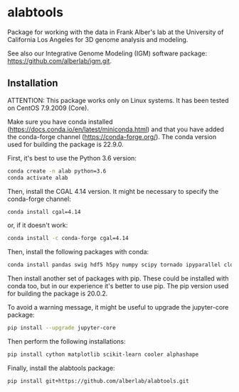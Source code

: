 # alabtools

Package for working with the data in Frank Alber's lab at the University of California Los Angeles for 3D genome analysis and modeling.

See also our Integrative Genome Modeling (IGM) software package: https://github.com/alberlab/igm.git.

## Installation

ATTENTION: This package works only on Linux systems. It has been tested on CentOS 7.9.2009 (Core).

Make sure you have conda installed (https://docs.conda.io/en/latest/miniconda.html) and that you have added the conda-forge channel (https://conda-forge.org/). The conda version used for building the package is 22.9.0.

First, it's best to use the Python 3.6 version:
```bash
conda create -n alab python=3.6
conda activate alab
```

Then, install the CGAL 4.14 version. It might be necessary to specify the conda-forge channel:
```bash
conda install cgal=4.14
```
or, if it doesn't work:
```bash
conda install -c conda-forge cgal=4.14
```

Then, install the following packages with conda:
```bash
conda install pandas swig hdf5 h5py numpy scipy tornado ipyparallel cloudpickle
```

Then install another set of packages with pip. These could be installed with conda too, but in our experience it's better to use pip. The pip version used for building the package is 20.0.2.

To avoid a warning message, it might be useful to upgrade the jupyter-core package:
```bash
pip install --upgrade jupyter-core
```

Then perform the following installations:
```bash
pip install cython matplotlib scikit-learn cooler alphashape
```

Finally, install the alabtools package:
```bash
pip install git+https://github.com/alberlab/alabtools.git
```